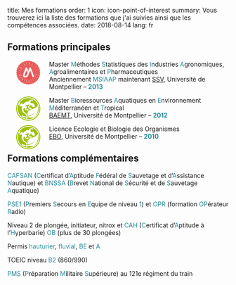 title: Mes formations
order: 1
icon: icon-point-of-interest
summary: Vous trouverez ici la liste des formations que j'ai suivies ainsi que les compétences associées.
date: 2018-08-14
lang: fr

## Formations principales

<p>
<a href="https://formations.umontpellier.fr/fr/formations/sciences-technologies-sante-STS/master-XB/master-mathematiques-program-fruai0342321nprme157/statistique-pour-les-sciences-de-la-vie-subprogram-pr496.html" target="_blank">
<img align=left src="/pictures/logos/logo_universite_montpellier.png" width="55" height="55" hspace="20"></a>
Master <font color="#238896">M</font>éthodes <font color="#238896">S</font>tatistiques des <font color="#238896">I</font>ndustries <font color="#238896">A</font>gronomiques, <font color="#238896">A</font>groalimentaires et <font color="#238896">P</font>harmaceutiques <br> Anciennement <font color="#238896">MSIAAP</font> maintenant <a href="https://formations.umontpellier.fr/fr/formations/sciences-technologies-sante-STS/master-XB/master-mathematiques-program-fruai0342321nprme157/statistique-pour-les-sciences-de-la-vie-subprogram-pr496.html" target="_blank">SSV</a>, Université de Montpellier – <font color="#238896"><strong>2013</strong></font>
</p>

<p>
<a href="https://biologie-ecologie.com/parcours-baemt/" target="_blank">
<img align=left src="/pictures/logos/logo_bee.png" width="55" height="55" hspace="20"></a>
Master <font color="#238896">B</font>ioressources <font color="#238896">A</font>quatiques en <font color="#238896">E</font>nvironnement <font color="#238896">M</font>éditerranéen et <font color="#238896">T</font>ropical <br> <a href="https://biologie-ecologie.com/parcours-baemt/" target="_blank">BAEMT</a>, Université de Montpellier – <font color="#238896"><strong>2012</strong></font>
</p>

<p>
<a href="https://biologie-ecologie.com/licence-biologie/licence-ebo/" target="_blank">
<img align=left src="/pictures/logos/logo_bee.png" width="55" height="55" hspace="20"></a>
Licence Ecologie et Biologie des Organismes <br> <a href="https://biologie-ecologie.com/licence-biologie/licence-ebo/" target="_blank">EBO</a>, Université de Montpellier – <font color="#238896"><strong>2010</strong></font>
</p>

## Formations complémentaires

<font color="#238896">CAFSAN</font> (<font color="#238896">C</font>ertificat d’<font color="#238896">A</font>ptitude <font color="#238896">F</font>édéral de <font color="#238896">S</font>auvetage et d’<font color="#238896">A</font>ssistance <font color="#238896">N</font>autique) et <font color="#238896">BNSSA</font> (<font color="#238896">B</font>revet <font color="#238896">N</font>ational de <font color="#238896">S</font>écurité et de <font color="#238896">S</font>auvetage <font color="#238896">A</font>quatique)

<font color="#238896">PSE1</font> (<font color="#238896">P</font>remiers <font color="#238896">S</font>ecours en <font color="#238896">E</font>quipe de niveau <font color="#238896">1</font>) et <font color="#238896">OPR</font> (formation <font color="#238896">OP</font>érateur <font color="#238896">R</font>adio)

Niveau 2 de plongée, initiateur, nitrox et <font color="#238896">CAH</font> (<font color="#238896">C</font>ertificat d’<font color="#238896">A</font>ptitude à l’<font color="#238896">H</font>yperbarie) <font color="#238896">OB</font> (plus de 30 plongées)

Permis <font color="#238896">hauturier</font>, <font color="#238896">fluvial</font>, <font color="#238896">BE</font> et <font color="#238896">A</font>

TOEIC niveau <font color="#238896">B2</font> (860/990)

<font color="#238896">PMS</font> (<font color="#238896">P</font>réparation <font color="#238896">M</font>ilitaire <font color="#238896">S</font>upérieure) au 121e régiment du train